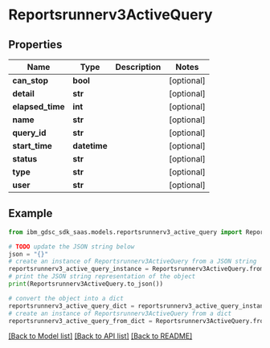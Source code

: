 # Reportsrunnerv3ActiveQuery


## Properties

Name | Type | Description | Notes
------------ | ------------- | ------------- | -------------
**can_stop** | **bool** |  | [optional] 
**detail** | **str** |  | [optional] 
**elapsed_time** | **int** |  | [optional] 
**name** | **str** |  | [optional] 
**query_id** | **str** |  | [optional] 
**start_time** | **datetime** |  | [optional] 
**status** | **str** |  | [optional] 
**type** | **str** |  | [optional] 
**user** | **str** |  | [optional] 

## Example

```python
from ibm_gdsc_sdk_saas.models.reportsrunnerv3_active_query import Reportsrunnerv3ActiveQuery

# TODO update the JSON string below
json = "{}"
# create an instance of Reportsrunnerv3ActiveQuery from a JSON string
reportsrunnerv3_active_query_instance = Reportsrunnerv3ActiveQuery.from_json(json)
# print the JSON string representation of the object
print(Reportsrunnerv3ActiveQuery.to_json())

# convert the object into a dict
reportsrunnerv3_active_query_dict = reportsrunnerv3_active_query_instance.to_dict()
# create an instance of Reportsrunnerv3ActiveQuery from a dict
reportsrunnerv3_active_query_from_dict = Reportsrunnerv3ActiveQuery.from_dict(reportsrunnerv3_active_query_dict)
```
[[Back to Model list]](../README.md#documentation-for-models) [[Back to API list]](../README.md#documentation-for-api-endpoints) [[Back to README]](../README.md)


